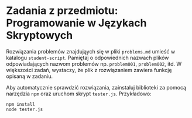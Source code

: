 # Zadania z przedmiotu: Programowanie w Językach Skryptowych

Rozwiązania problemów znajdująych się w pliki `problems.md` umieść w katalogu `student-script`. Pamiętaj o odpowiednich
nazwach plików odpowiadających nazwom problemów np. `problem001`, `problem002`, itd. W większości zadań, wystaczy, że plik z rozwiązaniem 
zawiera funkcję opisaną w zadaniu.

Aby automatycznie sprawdzić rozwiązania, zainstaluj biblioteki za pomocą narzędzia `npm` oraz uruchom skrypt `tester.js`.
Przykładowo:
```
npm install
node tester.js
```
